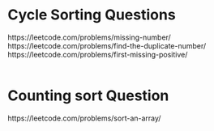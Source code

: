 <h1>Cycle Sorting Questions</h1>
https://leetcode.com/problems/missing-number/ <br>
https://leetcode.com/problems/find-the-duplicate-number/ <br>
https://leetcode.com/problems/first-missing-positive/
<br><br>
<h1>Counting sort Question</h1>
https://leetcode.com/problems/sort-an-array/
